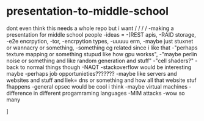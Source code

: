 # presentation-to-middle-school
dont even think this needs a whole repo but i want
/
/
/
/
-making a presentation for middle school people
-ideas = 
-[REST apis,
-RAID storage,
-e2e encrpytion,
-tor,
-encrpytion types,
-uuuuu erm,
-maybe just stuxnet or wannacry or something,
-something cg related since i like that
-"perhaps texture mapping or something stupud like how gpu workss",
-"maybe perlin noise or something and like random generation and stuff"
-"cell shaders?"
-back to normal things though
-NAQT
-stackoverflow would be interesting maybe
-perhaps job opportunieties???????
-maybe like servers and websites and stuff and liek= dns or something and how all that website stuf fhappens
-general opsec would be cool i think
-maybe virtual machines
-difference in different progamraming languages
-MIM attacks
-wow so many

]
